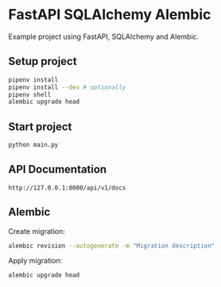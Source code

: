 # FastAPI SQLAlchemy Alembic

Example project using FastAPI, SQLAlchemy and Alembic.

## Setup project

```sh
pipenv install
pipenv install --dev # optionally
pipenv shell
alembic upgrade head
```

## Start project

```sh
python main.py
```

## API Documentation

`http://127.0.0.1:8000/api/v1/docs`

## Alembic

Create migration:

```sh
alembic revision --autogenerate -m "Migration description"
```

Apply migration:

```sh
alembic upgrade head
```
